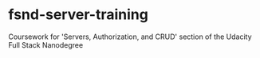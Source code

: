 # fsnd-server-training
Coursework for 'Servers, Authorization, and CRUD' section of the Udacity Full Stack Nanodegree 

